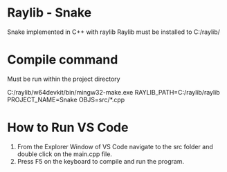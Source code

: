 # Raylib - Snake
Snake implemented in C++ with raylib
Raylib must be installed to C:/raylib/

# Compile command
Must be run within the project directory

C:/raylib/w64devkit/bin/mingw32-make.exe RAYLIB_PATH=C:/raylib/raylib PROJECT_NAME=Snake OBJS=src/*.cpp

# How to Run VS Code
1. From the Explorer Window of VS Code navigate to the src folder and double click on the main.cpp file.
2. Press F5 on the keyboard to compile and run the program.

